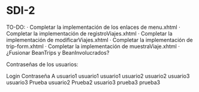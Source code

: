 # SDI-2

TO-DO:
  · Completar la implementación de los enlaces de menu.xhtml
  · Completar la implementación de registroViajes.xhtml
  · Completar la implementación de modificarViajes.xhtml
  · Completar la implementación de trip-form.xhtml
  · Completar la implementación de muestraViaje.xhtml
  · ¿Fusionar BeanTrips y BeanInvolucrados?
  
  
Contraseñas de los usuarios:

Login     Contraseña
A         usuario1
usuario1  usuario1
usuario2  usuario2
usuario3  usuario3
Prueba    usuario2
Prueba2   usuario3
prueba3   prueba3
